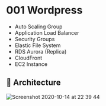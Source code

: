 # 001 Wordpress

* Auto Scaling Group
* Application Load Balancer
* Security Groups
* Elastic File System
* RDS Aurora (Replica)
* CloudFront
* EC2 Instance

## 🦅  Architecture

![Screenshot 2020-10-14 at 22 39 44](https://user-images.githubusercontent.com/5120554/96042919-76f6a880-0e6e-11eb-9bdd-614030aa18cb.png)
